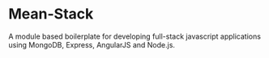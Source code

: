 # Mean-Stack
A module based boilerplate for developing full-stack javascript applications using MongoDB, Express, AngularJS and Node.js.
